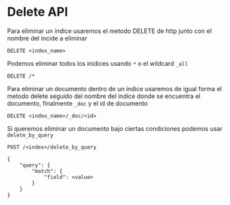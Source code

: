 # Delete API

Para eliminar un indice usaremos el metodo DELETE de http junto con el nombre del incide a eliminar

```
DELETE <index_name>
```

Podemos eliminar todos los inidices usando `*` o el wildcard `_all`

```
DELETE /*
```

Para eliminar un documento dentro de un indice usaremos de igual forma el metodo delete
seguido del nombre del indice donde se encuentra el documento, finalmente `_doc` y el id de documento

```
DELETE <index_name>/_doc/<id>
```

Si queremos eliminar un documento bajo ciertas condiciones podemos usar `delete_by_query`

```
POST /<index>/delete_by_query

{
    "query": {
        "match": {
            "field": <value> 
        }
    }
}
```
